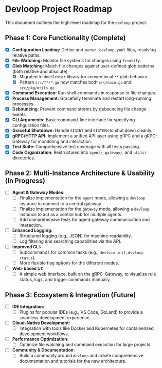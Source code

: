 # Devloop Project Roadmap

This document outlines the high-level roadmap for the `devloop` project.

## Phase 1: Core Functionality (Complete)

- [x] **Configuration Loading:** Define and parse `.devloop.yaml` files, resolving relative paths.
- [x] **File Watching:** Monitor file systems for changes using `fsnotify`.
- [x] **Glob Matching:** Match file changes against user-defined glob patterns (both relative and absolute).
  - [x] Migrated to `doublestar` library for conventional `**` glob behavior
  - [x] Pattern `src/**/*.go` now matches both `src/main.go` and `src/pkg/utils.go`
- [x] **Command Execution:** Run shell commands in response to file changes.
- [x] **Process Management:** Gracefully terminate and restart long-running processes.
- [x] **Debouncing:** Prevent command storms by debouncing file change events.
- [x] **CLI Arguments:** Basic command-line interface for specifying configuration files.
- [x] **Graceful Shutdown:** Handle `SIGINT` and `SIGTERM` to shut down cleanly.
- [x] **gRPC/HTTP API:** Implement a unified API layer using gRPC and a gRPC-Gateway for monitoring and interaction.
- [x] **Test Suite:** Comprehensive test coverage with all tests passing.
- [x] **Code Organization:** Restructured into `agent/`, `gateway/`, and `utils/` directories.

## Phase 2: Multi-Instance Architecture & Usability (In Progress)

- [ ] **Agent & Gateway Modes:**
  - [ ] Finalize implementation for the `agent` mode, allowing a `devloop` instance to connect to a central gateway.
  - [ ] Finalize implementation for the `gateway` mode, allowing a `devloop` instance to act as a central hub for multiple agents.
  - [ ] Add comprehensive tests for agent-gateway communication and interaction.
- [ ] **Enhanced Logging:**
  - [ ] Structured logging (e.g., JSON) for machine-readability.
  - [ ] Log filtering and searching capabilities via the API.
- [ ] **Improved CLI:**
  - [ ] Subcommands for common tasks (e.g., `devloop init`, `devloop status`).
  - [ ] More flexible flag options for the different modes.
- [ ] **Web-based UI:**
  - [ ] A simple web interface, built on the gRPC-Gateway, to visualize rule status, logs, and trigger commands manually.

## Phase 3: Ecosystem & Integration (Future)

- [ ] **IDE Integration:**
  - [ ] Plugins for popular IDEs (e.g., VS Code, GoLand) to provide a seamless development experience.
- [ ] **Cloud-Native Development:**
  - [ ] Integration with tools like Docker and Kubernetes for containerized development workflows.
- [ ] **Performance Optimization:**
  - [ ] Optimize file watching and command execution for large projects.
- [ ] **Community & Documentation:**
  - [ ] Build a community around `devloop` and create comprehensive documentation and tutorials for the new architecture.
